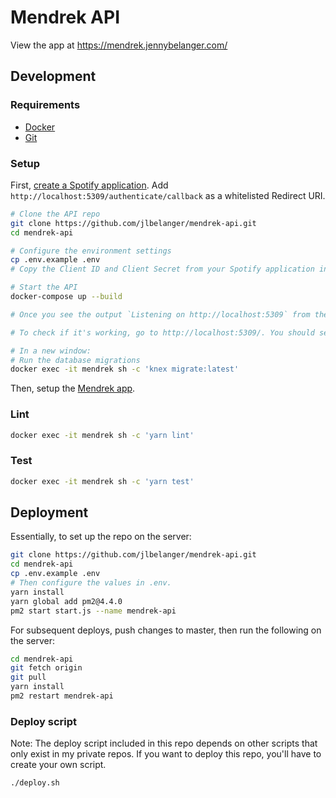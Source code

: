 # Mendrek API

View the app at https://mendrek.jennybelanger.com/

## Development

### Requirements

- [Docker](https://www.docker.com/get-started)
- [Git](https://git-scm.com/)

### Setup

First, [create a Spotify application](https://developer.spotify.com/dashboard/applications). Add `http://localhost:5309/authenticate/callback` as a whitelisted Redirect URI.

``` bash
# Clone the API repo
git clone https://github.com/jlbelanger/mendrek-api.git
cd mendrek-api

# Configure the environment settings
cp .env.example .env
# Copy the Client ID and Client Secret from your Spotify application into .env

# Start the API
docker-compose up --build

# Once you see the output `Listening on http://localhost:5309` from the web container and `mysqld: ready for connections` from the db container, it should be ready.

# To check if it's working, go to http://localhost:5309/. You should see `{"success": true}`.

# In a new window:
# Run the database migrations
docker exec -it mendrek sh -c 'knex migrate:latest'
```

Then, setup the [Mendrek app](https://github.com/jlbelanger/mendrek-app).

### Lint

``` bash
docker exec -it mendrek sh -c 'yarn lint'
```

### Test

``` bash
docker exec -it mendrek sh -c 'yarn test'
```

## Deployment

Essentially, to set up the repo on the server:

``` bash
git clone https://github.com/jlbelanger/mendrek-api.git
cd mendrek-api
cp .env.example .env
# Then configure the values in .env.
yarn install
yarn global add pm2@4.4.0
pm2 start start.js --name mendrek-api
```

For subsequent deploys, push changes to master, then run the following on the server:

``` bash
cd mendrek-api
git fetch origin
git pull
yarn install
pm2 restart mendrek-api
```

### Deploy script

Note: The deploy script included in this repo depends on other scripts that only exist in my private repos. If you want to deploy this repo, you'll have to create your own script.

``` bash
./deploy.sh
```
